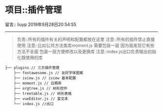 项目::插件管理
=================

留言:: liuyp 2019年9月28日20:54:55

***

> 负责::所有的插件有关的声明和配置都放在这里
> 注意::所有的插件禁止直接使用
> 注意::比如公共方法类库moment.js 需要包装一层 因为我发现它有些方法不全面 包装一层方便修改以及更换库
> 注意::index.js出口负责输出初始化既使用的库

```
├── plugins // 三方插件管理
    ├── fontawesome.js // 友好字体图案
    ├── iview.js // iview 基本配置
    ├── moment.js // 日期库
    ├── orgtree.js // 树形控件
    ├── treetable.js // 树形表格
    ├── vueEditor.js // 富文本
    └── index.js //出口
```
